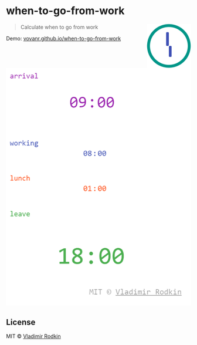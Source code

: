 # when-to-go-from-work

<img align="right" width="120" height="120"
     src="./logo.svg" alt="When to go from work logo">

> Calculate when to go from work

Demo: [vovanr.github.io/when-to-go-from-work][demo]

![](preview.png)

## License
MIT © [Vladimir Rodkin](https://github.com/VovanR)

[demo]: https://vovanr.github.io/when-to-go-from-work
